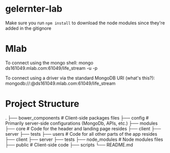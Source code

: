 # gelernter-lab
Make sure you run `npm install` to download the node modules since they're added in the gitignore

# Mlab
To connect using the mongo shell:
mongo ds161049.mlab.com:61049/life_stream -u <dbuser> -p <dbpassword>

To connect using a driver via the standard MongoDB URI (what's this?):
mongodb://<dbuser>:<dbpassword>@ds161049.mlab.com:61049/life_stream

# Project Structure

.
├── bower_components          # Client-side packages files
├── config                    # Primarily server-side configurations (MongoDb, APIs, etc.)
├── modules    
  ├── core                    # Code for the header and landing page resides
    ├── client
    ├── server
    ├── tests
  ├── users                   # Code for all other parts of the app resides
    ├── client
    ├── server
    ├── tests
├── node_modules             # Node modules files
├── public                   # Client-side code
├── scripts
└── README.md
